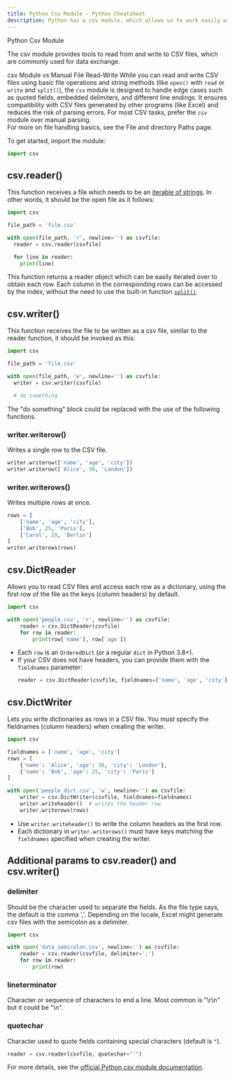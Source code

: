 ```yaml
---
title: Python Csv Module - Python Cheatsheet
description: Python has a csv module, which allows us to work easily with CSV files.
---
```


<base-title :title="frontmatter.title" :description="frontmatter.description">
Python Csv Module
</base-title>

The csv module provides tools to read from and write to CSV files, which are commonly used for data exchange.

<base-disclaimer>
  <base-disclaimer-title>
    csv Module vs Manual File Read-Write
  </base-disclaimer-title>
  <base-disclaimer-content>
    While you can read and write CSV files using basic file operations and string methods (like <code>open()</code> with <code>read</code> or <code>write</code> and <code>split()</code>), the <code>csv</code> module is designed to handle edge cases such as quoted fields, embedded delimiters, and different line endings. It ensures compatibility with CSV files generated by other programs (like Excel) and reduces the risk of parsing errors. For most CSV tasks, prefer the <code>csv</code> module over manual parsing.
    <br>
    For more on file handling basics, see the <router-link to="/cheatsheet/file-directory-path">File and directory Paths</router-link> page.
  </base-disclaimer-content>
</base-disclaimer>

To get started, import the module:
```python
import csv
```

## csv.reader()

This function receives a file which needs to be an [iterable of strings](https://docs.python.org/3/library/csv.html#id4:~:text=A%20csvfile%20must%20be%20an%20iterable%20of%20strings%2C%20each%20in%20the%20reader%E2%80%99s%20defined%20csv%20format). In other words, it should be the open file as it follows:

```python
import csv

file_path = 'file.csv'

with open(file_path, 'r', newline='') as csvfile:
  reader = csv.reader(csvfile)

  for line in reader:
    print(line)
```

This function returns a reader object which can be easily iterated over to obtain each row. Each column in the corresponding rows can be accessed by the index, without the need to use the built-in function [`split()`](https://www.pythoncheatsheet.org/cheatsheet/manipulating-strings#split).

## csv.writer()
This function receives the file to be written as a csv file, similar to the reader function, it should be invoked as this:

```python
import csv

file_path = 'file.csv'

with open(file_path, 'w', newline='') as csvfile:
  writer = csv.writer(csvfile)

  # do something
```

The "do something" block could be replaced with the use of the following functions.
### writer.writerow()
Writes a single row to the CSV file.

```python
writer.writerow(['name', 'age', 'city'])
writer.writerow(['Alice', 30, 'London'])
```

### writer.writerows()
Writes multiple rows at once.

```python
rows = [
    ['name', 'age', 'city'],
    ['Bob', 25, 'Paris'],
    ['Carol', 28, 'Berlin']
]
writer.writerows(rows)
```

## csv.DictReader

Allows you to read CSV files and access each row as a dictionary, using the first row of the file as the keys (column headers) by default.

```python
import csv

with open('people.csv', 'r', newline='') as csvfile:
    reader = csv.DictReader(csvfile)
    for row in reader:
        print(row['name'], row['age'])
```

- Each `row` is an `OrderedDict` (or a regular `dict` in Python 3.8+).
- If your CSV does not have headers, you can provide them with the `fieldnames` parameter:
  ```python
  reader = csv.DictReader(csvfile, fieldnames=['name', 'age', 'city'])
  ```

## csv.DictWriter

Lets you write dictionaries as rows in a CSV file. You must specify the fieldnames (column headers) when creating the writer.

```python
import csv

fieldnames = ['name', 'age', 'city']
rows = [
    {'name': 'Alice', 'age': 30, 'city': 'London'},
    {'name': 'Bob', 'age': 25, 'city': 'Paris'}
]

with open('people_dict.csv', 'w', newline='') as csvfile:
    writer = csv.DictWriter(csvfile, fieldnames=fieldnames)
    writer.writeheader()  # writes the header row
    writer.writerows(rows)
```

- Use `writer.writeheader()` to write the column headers as the first row.
- Each dictionary in `writer.writerows()` must have keys matching  the `fieldnames` specified when creating the writer.

## Additional params to csv.reader() and csv.writer()

### delimiter
Should be the character used to separate the fields. As the file type says, the default is the comma ','. Depending on the locale, Excel might generate csv files with the semicolon as a delimiter.

```python
import csv

with open('data_semicolon.csv', newline='') as csvfile:
    reader = csv.reader(csvfile, delimiter=';')
    for row in reader:
        print(row)
```

### lineterminator
Character or sequence of characters to end a line. Most common is "\r\n" but it could be "\n".

### quotechar
Character used to quote fields containing special characters (default is `"`).

```python
reader = csv.reader(csvfile, quotechar="'")
```

For more details, see the <a href="https://docs.python.org/3/library/csv.html" target="_blank" rel="noopener">official Python csv module documentation</a>.